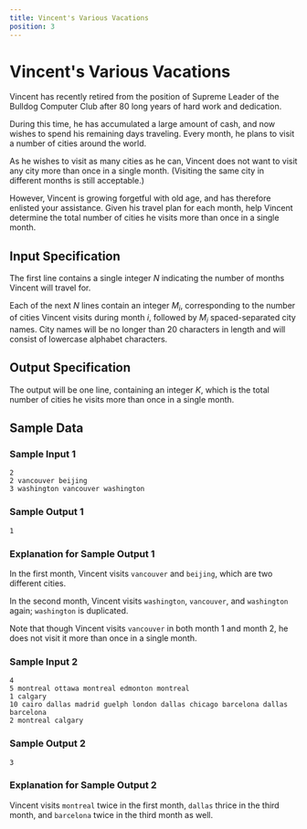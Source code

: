 ```yaml
---
title: Vincent's Various Vacations
position: 3
---
```


# Vincent's Various Vacations

Vincent has recently retired from the position of Supreme Leader of the Bulldog Computer Club after 80 long years of hard work and dedication.

During this time, he has accumulated a large amount of cash, and now wishes to spend his remaining days traveling.
Every month, he plans to visit a number of cities around the world.

As he wishes to visit as many cities as he can, Vincent does not want to visit any city more than once in a single month. (Visiting the same city in different months is still acceptable.)

However, Vincent is growing forgetful with old age, and has therefore enlisted your assistance.
Given his travel plan for each month, help Vincent determine the total number of cities he visits more than once in a single month.

## Input Specification

The first line contains a single integer $N$ indicating the number of months Vincent will travel for.

Each of the next $N$ lines contain an integer $M_i$, corresponding to the number of cities Vincent visits during month $i$, followed by $M_i$ spaced-separated city names.
City names will be no longer than $20$ characters in length and will consist of lowercase alphabet characters.

## Output Specification

The output will be one line, containing an integer $K$, which is the total number of cities he visits more than once in a single month.

## Sample Data

### Sample Input 1

```
2
2 vancouver beijing
3 washington vancouver washington
```

### Sample Output 1

```
1
```

### Explanation for Sample Output 1

In the first month, Vincent visits `vancouver` and `beijing`, which are two different cities.

In the second month, Vincent visits `washington`, `vancouver`, and `washington` again; `washington` is duplicated.

Note that though Vincent visits `vancouver` in both month $1$ and month $2$, he does not visit it more than once in a single month.

### Sample Input 2

```
4
5 montreal ottawa montreal edmonton montreal
1 calgary
10 cairo dallas madrid guelph london dallas chicago barcelona dallas barcelona
2 montreal calgary
```

### Sample Output 2

```
3
```

### Explanation for Sample Output 2

Vincent visits `montreal` twice in the first month, `dallas` thrice in the third month, and `barcelona` twice in the third month as well.
